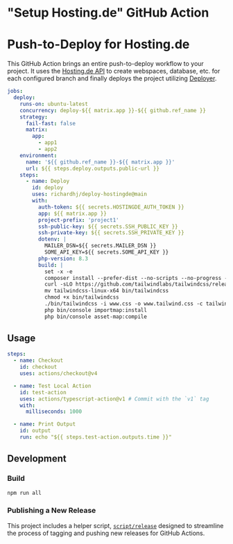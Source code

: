 # "Setup Hosting.de" GitHub Action

# Push-to-Deploy for Hosting.de

This GitHub Action brings an entire push-to-deploy workflow to your project. It uses the [Hosting.de API][1] to create
webspaces, database, etc. for each configured branch and finally deploys the project utilizing [Deployer][2].

```yaml
jobs:
  deploy:
    runs-on: ubuntu-latest
    concurrency: deploy-${{ matrix.app }}-${{ github.ref_name }}
    strategy:
      fail-fast: false
      matrix:
        app:
          - app1
          - app2
    environment:
      name: '${{ github.ref_name }}-${{ matrix.app }}'
      url: ${{ steps.deploy.outputs.public-url }}
    steps:
      - name: Deploy
        id: deploy
        uses: richardhj/deploy-hostingde@main
        with:
          auth-token: ${{ secrets.HOSTINGDE_AUTH_TOKEN }}
          app: ${{ matrix.app }}
          project-prefix: 'project1'
          ssh-public-key: ${{ secrets.SSH_PUBLIC_KEY }}
          ssh-private-key: ${{ secrets.SSH_PRIVATE_KEY }}
          dotenv: |
            MAILER_DSN=${{ secrets.MAILER_DSN }}
            SOME_API_KEY=${{ secrets.SOME_API_KEY }}
          php-version: 8.3
          build: |
            set -x -e
            composer install --prefer-dist --no-scripts --no-progress --no-ansi --no-interaction
            curl -sLO https://github.com/tailwindlabs/tailwindcss/releases/download/v3.4.3/tailwindcss-linux-x64
            mv tailwindcss-linux-x64 bin/tailwindcss
            chmod +x bin/tailwindcss
            ./bin/tailwindcss -i www.css -o www.tailwind.css -c tailwind-www.config.js --minify
            php bin/console importmap:install
            php bin/console asset-map:compile
```

[1]: https://www.hosting.de/api/
[2]: https://deployer.org/

## Usage

```yaml
steps:
  - name: Checkout
    id: checkout
    uses: actions/checkout@v4

  - name: Test Local Action
    id: test-action
    uses: actions/typescript-action@v1 # Commit with the `v1` tag
    with:
      milliseconds: 1000

  - name: Print Output
    id: output
    run: echo "${{ steps.test-action.outputs.time }}"
```

## Development

### Build

```bash
npm run all
```

### Publishing a New Release

This project includes a helper script, [`script/release`](./script/release) designed to streamline the process of
tagging and pushing new releases for GitHub Actions.
